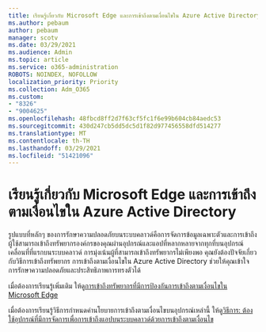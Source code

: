```yaml
---
title: เรียนรู้เกี่ยวกับ Microsoft Edge และการเข้าถึงตามเงื่อนไขใน Azure Active Directory
ms.author: pebaum
author: pebaum
manager: scotv
ms.date: 03/29/2021
ms.audience: Admin
ms.topic: article
ms.service: o365-administration
ROBOTS: NOINDEX, NOFOLLOW
localization_priority: Priority
ms.collection: Adm_O365
ms.custom:
- "8326"
- "9004625"
ms.openlocfilehash: 48fbcd8ff2d7f63cf5fc1f6e99b604cb84aedc53
ms.sourcegitcommit: 430d247cb5dd5dc5d1f82d977456558dfd514277
ms.translationtype: MT
ms.contentlocale: th-TH
ms.lasthandoff: 03/29/2021
ms.locfileid: "51421096"
---
```

# <a name="learn-about-microsoft-edge-and-conditional-access-in-azure-active-directory"></a>เรียนรู้เกี่ยวกับ Microsoft Edge และการเข้าถึงตามเงื่อนไขใน Azure Active Directory

รูปแบบที่หลักๆ ของการรักษาความปลอดภัยบนระบบคลาวด์คือการจัดการข้อมูลเฉพาะตัวและการเข้าถึง ผู้ใช้สามารถเข้าถึงทรัพยากรองค์กรของคุณผ่านอุปกรณ์และแอปที่หลากหลายจากทุกที่บนอุปกรณ์เคลื่อนที่ที่แรกบนระบบคลาวด์ การมุ่งเน้นผู้ที่สามารถเข้าถึงทรัพยากรไม่เพียงพอ คุณยังต้องปัจจัยเกี่ยวกับวิธีการเข้าถึงทรัพยากร การเข้าถึงตามเงื่อนไขใน Azure Active Directory ช่วยให้คุณเข้าใจการรักษาความปลอดภัยและประสิทธิภาพการทรงตัวได้

เมื่อต้องการเรียนรู้เพิ่มเติม ให้ดู[การเข้าถึงทรัพยากรที่มีการป้องกันการเข้าถึงตามเงื่อนไขใน Microsoft Edge](https://go.microsoft.com/fwlink/?linkid=2152158)

เมื่อต้องการเรียนรู้วิธีการกําหนดค่านโยบายการเข้าถึงตามเงื่อนไขบนอุปกรณ์เหล่านี้ ให้ดู[วิธีการ: ต้องใช้อุปกรณ์ที่มีการจัดการเพื่อการเข้าถึงแอปบนระบบคลาวด์ด้วยการเข้าถึงตามเงื่อนไข](https://go.microsoft.com/fwlink/?linkid=2137682)
